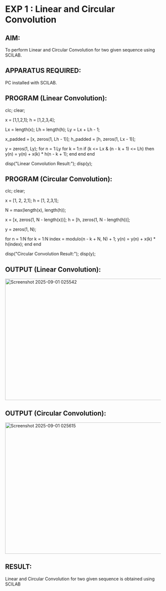 # EXP 1 : Linear and Circular Convolution

## AIM: 

 To perform Linear and Circular Convolution for two given sequence using SCILAB. 

## APPARATUS REQUIRED: 
PC installed with SCILAB. 

## PROGRAM (Linear Convolution): 

clc;
clear;


x = [1,1,2,1];
h = [1,2,3,4];


Lx = length(x);
Lh = length(h);
Ly = Lx + Lh - 1;


x_padded = [x, zeros(1, Lh - 1)];
h_padded = [h, zeros(1, Lx - 1)];


y = zeros(1, Ly);
for n = 1:Ly
    for k = 1:n
        if (k <= Lx & (n - k + 1) <= Lh) then
            y(n) = y(n) + x(k) * h(n - k + 1);
        end
    end
end

disp("Linear Convolution Result:");
disp(y);
## PROGRAM (Circular Convolution): 
clc;
clear;

x = [1, 2, 2,1];
h = [1, 2,3,1];


N = max(length(x), length(h));


x = [x, zeros(1, N - length(x))];
h = [h, zeros(1, N - length(h))];


y = zeros(1, N);


for n = 1:N
    for k = 1:N
        index = modulo(n - k + N, N) + 1;
        y(n) = y(n) + x(k) * h(index);
    end
end

disp("Circular Convolution Result:");
disp(y);

## OUTPUT (Linear Convolution): 
<img width="1676" height="392" alt="Screenshot 2025-09-01 025542" src="https://github.com/user-attachments/assets/985b47aa-a923-4852-aa9b-9073da387558" />

## OUTPUT (Circular Convolution): 
<img width="1678" height="424" alt="Screenshot 2025-09-01 025615" src="https://github.com/user-attachments/assets/200f5888-c5f5-4a49-9002-0627570f601e" />

## RESULT: 
Linear and Circular Convolution for two given sequence is obtained using SCILAB
